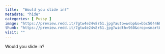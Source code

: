 ```yaml
---
title:  "Would you slide in?"
metadate: "hide"
categories: [ Pussy ]
image: "https://preview.redd.it/7gtw4e24v8r51.jpg?auto=webp&s=bbc504468b6e20f1f2b1cccddfc919b64d5a02fd"
thumb: "https://preview.redd.it/7gtw4e24v8r51.jpg?width=960&crop=smart&auto=webp&s=02b7002913e745ecef2dc5037908fb5b0b51cb94"
visit: ""
---
```

Would you slide in?
